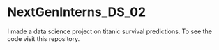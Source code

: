 # NextGenInterns_DS_02
I made a data science project on titanic survival predictions. To see the code visit this repository.
